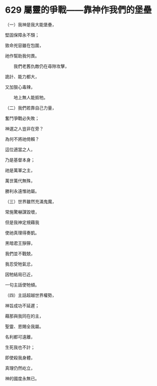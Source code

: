 # 629 屬靈的爭戰——靠神作我們的堡壘

（一）我神是我大能堡壘，

堅固保障永不頹；

致命兇惡雖在包圍，

祂作幫助我何畏。

　　我們老舊仇敵仍在尋隙攻擊，

詭計、能力都大，

又加狠心毒辣，

　　地上無人能抵牠。

（二）我們若靠自己力量，

奮鬥爭戰必失敗；

神選之人豈非在旁？

為何不將祂倚賴？

這位適當之人，

乃是基督本身；

祂是萬軍之主，

萬世萬代無殊，

勝利永遠惟祂屬。

（三）世界雖然充滿鬼魔，

常施驚嚇謀毀壞，

但是我神定規藉我

使祂真理得奏凱。

黑暗君王猙獰，

我們並不戰兢，

我忍受牠氣忿，

因牠結局已近，

一句主話使牠傾。

（四）主話超越世界權勢，

神旨成功不延遲；

藉那與我同在的主，

聖靈、恩賜全我屬。

名利都可遠離，

生死我也不計；

即使殺我身體，

真理仍然屹立，

神的國度永無已。

